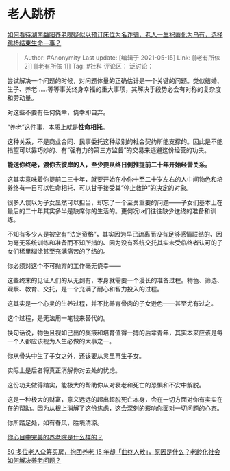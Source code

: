 # 老人跳桥
[如何看待湖南益阳养老院疑似以预订床位为名诈骗，老人一生积蓄化为乌有，选择跳桥结束生命一事？](https://www.zhihu.com/question/440757467/answer/1694360626)

> Author: #Anonymity
> Last update: [编辑于 2021-05-15]
> Link: [[老有所依 2]] [[老有所依 1]]
> Tag: #社科
> 评论区：
> 泛讨论：

尝试解决一个问题的时候，对问题体量的正确估计是一个关键的问题。类似结婚、生子、养老……等等事关终身幸福的重大事项，其解决手段势必会有对称的复杂度和劳动量。

对这些不要有任何侥幸，侥幸即自弃。

“养老”这件事，本质上就是**性命相托**。

这种关系，不是商业合同、民事委托这种级别的社会契约所能支撑的。因此是不能指望可以靠巧妙的、有“强有力的第三方监督”的交易来逃避这份经营的功夫。

**能送你终老，渡你去彼岸的人，至少要从终日倒推提前二十年开始经营关系。**

这其实意味着你提前二三十年，就要开始在小你十至二十岁左右的人中间物色和培养终有一日可以性命相托、可以甘于接受其“停止救护”的决定的对象。

很多人误以为子女显然可以担当，却忘了一个至关重要的问题——子女们基本上在最后的二十年其实多半是缺席你的生活的。更何况ta们往往缺少送终的准备和训练。

不知有多少人是被空有“法定资格”，其实因为早已疏离而没有足够感情联结的、因为毫无系统训练和准备而不知所措的、因为没有系统交托其实未受临终者认可的子女们稀里糊涂甚至充满痛苦的了结的。

你必须对这个不可抛弃的工作毫无侥幸——

这些终末的见证人们的从无到有，本身就需要一个漫长的准备过程。物色、筛选、观察、教育、交托，是一个充满了耐心和智力投入的过程。

这其实是一个心灵的生养过程，并不比养育骨肉的子女逊色——甚至尤有过之。

这个过程，是无法用一笔钱来替代的。

换句话说，物色且视如己出的奖掖和培育值得一搏的后辈青年，其实本来应该是每一个人都应该视为人生必做的大事之一。

你从骨头中生了子女之外，还该要从灵里再生子女。

实际上是后者将真正消解你对去处的忧虑。

这份功夫做得踏实，能极大的帮助你从对衰老和死亡的恐惧和不安中解脱。

这是一种极大的财富，意义远远的超出超脱死亡本身，会在一切方面对你有实实在在的帮助。因为从根上消解了这份焦虑，这会深刻的影响你面对一切问题的心态。

你所踏足处，如有春风，胜境清凉。

[你心目中完美的养老院是什么样的？](https://www.zhihu.com/question/403290284/answer/1360171805)

[50 多位老人众筹买房，抱团养老 15 年却「曲终人散」，原因是什么？老龄化社会如何解决养老问题？](https://www.zhihu.com/question/413184604/answer/1403036010)
